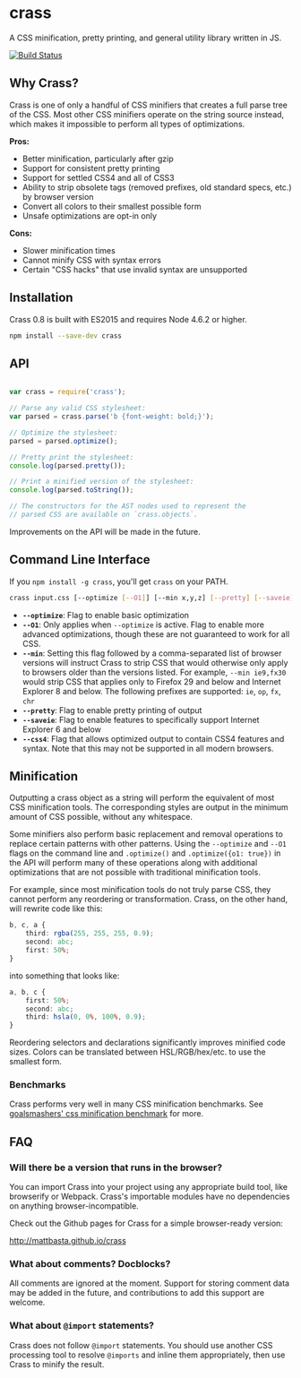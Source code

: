 # crass

A CSS minification, pretty printing, and general utility library written in JS.

[![Build Status](https://travis-ci.org/mattbasta/crass.png?branch=master)](https://travis-ci.org/mattbasta/crass)

## Why Crass?

Crass is one of only a handful of CSS minifiers that creates a full parse tree
of the CSS. Most other CSS minifiers operate on the string source instead,
which makes it impossible to perform all types of optimizations.

**Pros:**

- Better minification, particularly after gzip
- Support for consistent pretty printing
- Support for settled CSS4 and all of CSS3
- Ability to strip obsolete tags (removed prefixes, old standard specs, etc.) by browser version
- Convert all colors to their smallest possible form
- Unsafe optimizations are opt-in only

**Cons:**
- Slower minification times
- Cannot minify CSS with syntax errors
- Certain "CSS hacks" that use invalid syntax are unsupported


## Installation

Crass 0.8 is built with ES2015 and requires Node 4.6.2 or higher.

```sh
npm install --save-dev crass
```


## API

```js

var crass = require('crass');

// Parse any valid CSS stylesheet:
var parsed = crass.parse('b {font-weight: bold;}');

// Optimize the stylesheet:
parsed = parsed.optimize();

// Pretty print the stylesheet:
console.log(parsed.pretty());

// Print a minified version of the stylesheet:
console.log(parsed.toString());

// The constructors for the AST nodes used to represent the
// parsed CSS are available on `crass.objects`.

```

Improvements on the API will be made in the future.

## Command Line Interface

If you `npm install -g crass`, you'll get `crass` on your PATH.

```bash
crass input.css [--optimize [--O1]] [--min x,y,z] [--pretty] [--saveie] [--css4]
```

- **`--optimize`**: Flag to enable basic optimization
- **`--O1`**: Only applies when `--optimize` is active. Flag to enable more advanced optimizations, though these are not guaranteed to work for all CSS.
- **`--min`**: Setting this flag followed by a comma-separated list of browser versions will instruct Crass to strip CSS that would otherwise only apply to browsers older than the versions listed. For example, `--min ie9,fx30` would strip CSS that applies only to Firefox 29 and below and Internet Explorer 8 and below. The following prefixes are supported: `ie`, `op`, `fx`, `chr`
- **`--pretty`**: Flag to enable pretty printing of output
- **`--saveie`**: Flag to enable features to specifically support Internet Explorer 6 and below
- **`--css4`**: Flag that allows optimized output to contain CSS4 features and syntax. Note that this may not be supported in all modern browsers.


## Minification

Outputting a crass object as a string will perform the equivalent of most CSS minification tools. The corresponding styles are output in the minimum amount of CSS possible, without any whitespace.

Some minifiers also perform basic replacement and removal operations to replace certain patterns with other patterns. Using the `--optimize` and `--O1` flags on the command line and `.optimize()` and `.optimize({o1: true})` in the API will perform many of these operations along with additional optimizations that are not possible with traditional minification tools.

For example, since most minification tools do not truly parse CSS, they cannot perform any reordering or transformation. Crass, on the other hand, will rewrite code like this:

```css
b, c, a {
    third: rgba(255, 255, 255, 0.9);
    second: abc;
    first: 50%;
}
```

into something that looks like:

```css
a, b, c {
    first: 50%;
    second: abc;
    third: hsla(0, 0%, 100%, 0.9);
}
```

Reordering selectors and declarations significantly improves minified code sizes. Colors can be translated between HSL/RGB/hex/etc. to use the smallest form.

### Benchmarks

Crass performs very well in many CSS minification benchmarks. See [goalsmashers' css minification benchmark](http://goalsmashers.github.io/css-minification-benchmark/) for more.


## FAQ

### Will there be a version that runs in the browser?

You can import Crass into your project using any appropriate build tool, like browserify or Webpack. Crass's importable modules have no dependencies on anything browser-incompatible.

Check out the Github pages for Crass for a simple browser-ready version:

http://mattbasta.github.io/crass

### What about comments? Docblocks?

All comments are ignored at the moment. Support for storing comment data may be added in the future, and contributions to add this support are welcome.

### What about `@import` statements?

Crass does not follow `@import` statements. You should use another CSS processing tool to resolve `@imports` and inline them appropriately, then use Crass to minify the result.
